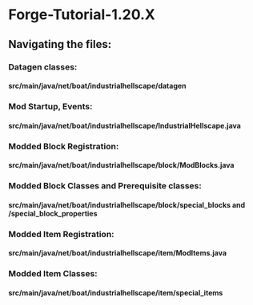 # Forge-Tutorial-1.20.X
 
## Navigating the files:

### Datagen classes: 
#### src/main/java/net/boat/industrialhellscape/datagen

### Mod Startup, Events:
#### src/main/java/net/boat/industrialhellscape/IndustrialHellscape.java

### Modded Block Registration:
#### src/main/java/net/boat/industrialhellscape/block/ModBlocks.java

### Modded Block Classes and Prerequisite classes:
#### src/main/java/net/boat/industrialhellscape/block/special_blocks and /special_block_properties

### Modded Item Registration:
#### src/main/java/net/boat/industrialhellscape/item/ModItems.java

### Modded Item Classes:
#### src/main/java/net/boat/industrialhellscape/item/special_items
